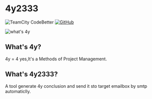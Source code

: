 # 4y2333
![TeamCity CodeBetter](https://img.shields.io/teamcity/codebetter/bt428.svg) [![GitHub](https://img.shields.io/github/license/mashape/apistatus.svg)](https://github.com/innnk/4y2333/blob/master/LICENSE)

![what's 4y](https://blog-img-1257227635.cos.ap-beijing.myqcloud.com/4y.jpg)

## What's 4y?
4y = 4 yes,It's a Methods of Project Management.

## What's 4y2333?
A tool generate 4y conclusion and send it sto target emailbox by smtp automaticlly.